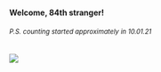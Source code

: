 #### Welcome, 84th stranger!

###### <sup>P.S. counting started approximately in 10.01.21</sup>

<img src="https://kraftwerk28.pp.ua/vcnt.png"></img>
